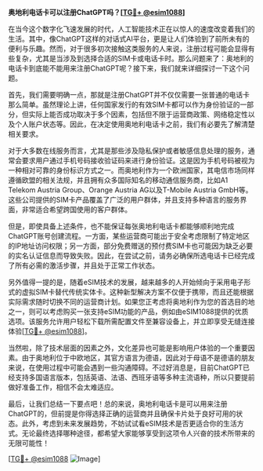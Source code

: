 **奥地利电话卡可以注册ChatGPT吗？[[TG💪+ @esim1088](https://t.me/s/esim1088)]**

在当今这个数字化飞速发展的时代，人工智能技术正在以惊人的速度改变着我们的生活。其中，像ChatGPT这样的对话式AI平台，更是让人们体验到了前所未有的便利与乐趣。然而，对于很多初次接触这类服务的人来说，注册过程可能会显得有些复杂，尤其是当涉及到选择合适的SIM卡或电话卡时。那么问题来了：奥地利的电话卡到底能不能用来注册ChatGPT呢？接下来，我们就来详细探讨一下这个问题。

首先，我们需要明确一点，那就是注册ChatGPT并不仅仅需要一张普通的电话卡那么简单。虽然理论上讲，任何国家发行的有效SIM卡都可以作为身份验证的一部分，但实际上能否成功取决于多个因素，包括但不限于运营商政策、网络稳定性以及个人账户状态等。因此，在决定使用奥地利电话卡之前，我们有必要先了解清楚相关要求。

对于大多数在线服务而言，尤其是那些涉及隐私保护或者敏感信息处理的服务，通常会要求用户通过手机号码接收验证码来进行身份验证。这是因为手机号码被视为一种相对可靠的身份标识方式之一。而奥地利作为一个欧洲国家，其电信市场同样遵循欧盟的相关法规，并且拥有众多国际知名的移动通信服务商，比如A1 Telekom Austria Group、Orange Austria AG以及T-Mobile Austria GmbH等。这些公司提供的SIM卡产品覆盖了广泛的用户群体，并且支持多种语言的服务界面，非常适合希望跨国使用的客户群体。

但是，即使具备上述条件，也不能保证每张奥地利电话卡都能够顺利地完成ChatGPT账号创建流程。一方面，某些运营商可能出于安全考虑限制了特定地区的IP地址访问权限；另一方面，部分免费赠送的预付费SIM卡也可能因为缺乏必要的实名认证信息而导致失败。因此，在尝试之前，请务必确保所选电话卡已经完成了所有必需的激活步骤，并且处于正常工作状态。

另外值得一提的是，随着eSIM技术的发展，越来越多的人开始倾向于采用电子形式的虚拟SIM卡替代传统实体卡。这种新型解决方案不仅便于携带，而且还能根据实际需求随时切换不同的运营商计划。如果您正考虑将奥地利作为您的首选目的地之一，则可以考虑购买一张支持eSIM功能的产品，例如由eSIM1088提供的优质选项。该服务允许用户轻松下载所需配置文件至兼容设备上，并立即享受无缝连接体验[[TG💪+ @esim1088](https://t.me/s/esim1088)]。

当然啦，除了技术层面的因素之外，文化差异也可能是影响用户体验的一个重要因素。由于奥地利位于中欧地区，其官方语言为德语，因此对于母语不是德语的朋友来说，在使用过程中可能会遇到一些沟通障碍。不过好消息是，目前ChatGPT已经支持多国语言版本，包括英语、法语、西班牙语等多种主流语种，所以只要提前做好准备工作，相信不会太难适应。

最后，让我们总结一下要点吧！总的来说，奥地利电话卡是可以用来注册ChatGPT的，但前提是你得选择正确的运营商并且确保卡片处于良好可用的状态。此外，考虑到未来发展趋势，不妨试试看eSIM技术是否更适合你的生活方式。无论最终选择哪种途径，都希望大家能够享受到这项令人兴奋的技术所带来的无限可能性！

[[TG💪+ @esim1088](https://t.me/s/esim1088) ![Image](https://i.postimg.cc/4NQfJmqS/Snipaste-2025-05-13-00-14-12.png)]